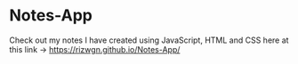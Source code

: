 # Notes-App

Check out my notes I have created using JavaScript, HTML and CSS here at this link -> https://rizwgn.github.io/Notes-App/
